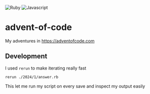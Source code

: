 ![Ruby](https://github.com/tannermares/advent-of-code/actions/workflows/ruby.yml/badge.svg) ![Javascript](https://github.com/tannermares/advent-of-code/actions/workflows/node.js.yml/badge.svg)

# advent-of-code

My adventures in https://adventofcode.com

## Development

I used `rerun` to make iterating really fast

```
rerun ./2024/1/answer.rb
```

This let me run my script on every save and inspect my output easily

